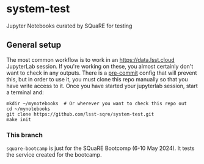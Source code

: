 # system-test

Jupyter Notebooks curated by SQuaRE for testing

## General setup

The most common workflow is to work in an https://data.lsst.cloud JupyterLab session.
If you're working on these, you almost certainly don't want to check in any outputs.
There is a [pre-commit](https://pre-commit.com) config that will prevent this, but in order to use it, you must clone this repo manually so that you have write access to it.
Once you have started your jupyterlab session, start a terminal and:

```
mkdir ~/mynotebooks  # Or wherever you want to check this repo out
cd ~/mynotebooks
git clone https://github.com/lsst-sqre/system-test.git
make init
```

### This branch

`square-bootcamp` is just for the SQuaRE Bootcomp (6-10 May 2024).
It tests the service created for the bootcamp.
